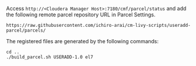 Access `http://<Cloudera Manager Host>:7180/cmf/parcel/status` and add the following remote parcel repository URL in Parcel Settings.

```
https://raw.githubusercontent.com/ichiro-arai/cm-livy-scripts/useradd-parcel/parcels/
```

The registered files are generated by the following commands:

```
cd ..
./build_parcel.sh USERADD-1.0 el7
```

